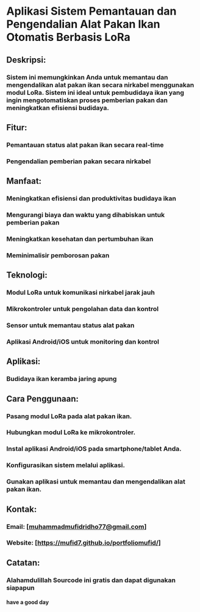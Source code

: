# Aplikasi Sistem Pemantauan dan Pengendalian Alat Pakan Ikan Otomatis Berbasis LoRa

## Deskripsi:
### Sistem ini memungkinkan Anda untuk memantau dan mengendalikan alat pakan ikan secara nirkabel menggunakan modul LoRa. Sistem ini ideal untuk pembudidaya ikan yang ingin mengotomatiskan proses pemberian pakan dan meningkatkan efisiensi budidaya.

## Fitur:

### Pemantauan status alat pakan ikan secara real-time
### Pengendalian pemberian pakan secara nirkabel


## Manfaat:
### Meningkatkan efisiensi dan produktivitas budidaya ikan
### Mengurangi biaya dan waktu yang dihabiskan untuk pemberian pakan
### Meningkatkan kesehatan dan pertumbuhan ikan
###  Meminimalisir pemborosan pakan

## Teknologi:
### Modul LoRa untuk komunikasi nirkabel jarak jauh
### Mikrokontroler untuk pengolahan data dan kontrol
### Sensor untuk memantau status alat pakan
### Aplikasi Android/iOS untuk monitoring dan kontrol

## Aplikasi:
### Budidaya ikan keramba jaring apung

## Cara Penggunaan:
### Pasang modul LoRa pada alat pakan ikan.
### Hubungkan modul LoRa ke mikrokontroler.
### Instal aplikasi Android/iOS pada smartphone/tablet Anda.
### Konfigurasikan sistem melalui aplikasi.
### Gunakan aplikasi untuk memantau dan mengendalikan alat pakan ikan.

## Kontak:
### Email: [muhammadmufidridho77@gmail.com]
### Website: [https://mufid7.github.io/portfoliomufid/]

## Catatan:
### Alahamdulillah Sourcode ini gratis dan dapat digunakan siapapun 

#### have a good day
